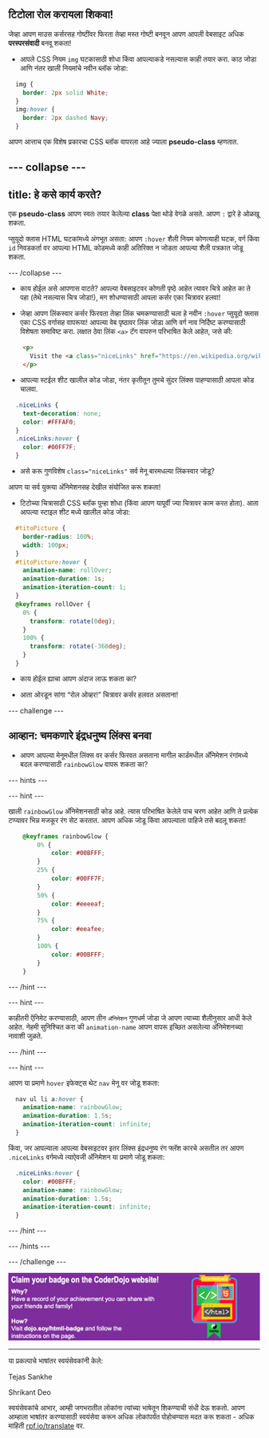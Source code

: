 ## टिटोला रोल करायला शिकवा!

जेव्हा आपण माउस कर्सरसह गोष्टींवर फिरता तेव्हा मस्त गोष्टी बनवून आपण आपली वेबसाइट अधिक **परस्परसंवादी** बनवू शकता!

+ आपले CSS नियम `img` घटकासाठी शोधा किंवा आपल्याकडे नसल्यास काही तयार करा. काठ जोडा आणि नंतर खाली नियमांचे नवीन ब्लॉक जोडा:

```css
  img {
    border: 2px solid White;
  }
  img:hover {
    border: 2px dashed Navy;
  }
```

आपण आत्ताच एक विशेष प्रकारचा CSS ब्लॉक वापरला आहे ज्याला **pseudo-class** म्हणतात.

--- collapse ---
---
title: हे कसे कार्य करते?
---

एक **pseudo-class** आपण स्वतः तयार केलेल्या **class** पेक्षा थोडे वेगळे असते. आपण `:` द्वारे हे ओळखू शकता.

प्सुयूदो क्लास HTML घटकांमध्ये अंगभूत असता: आपण `:hover` शैली नियम कोणत्याही घटक, वर्ग किंवा `id` निवडकर्ता वर आपल्या HTML कोडमध्ये काही अतिरिक्त न जोडता आपल्या शैली पत्रकात जोडू शकता.

--- /collapse ---

+ काय होईल असे आपणास वाटते? आपल्या वेबसाइटवर कोणती पृष्ठे आहेत त्यावर चित्रे आहेत का ते पहा (तेथे नसल्यास चित्र जोडा!), मग शोधण्यासाठी आपला कर्सर एका चित्रावर हलवा!

+ जेव्हा आपण लिंकस्वार कर्सर फिरवता तेव्हा लिंक चमकण्यासाठी चला हे नवीन `:hover` प्सुयूदो क्लास एका CSS वर्गासह वापरूया! आपल्या वेब पृष्ठावर लिंक जोडा आणि वर्ग नाव निर्दिष्ट करण्यासाठी विशेषता समाविष्ट करा. लक्षात ठेवा लिंक `<a>` टॅग वापरुन परिभाषित केले आहेत, जसे की:

```html
    <p>
      Visit the <a class="niceLinks" href="https://en.wikipedia.org/wiki/Ireland">Wikipedia page</a> to learn even more about Ireland!
    </p>
```

+ आपल्या स्टईल शीट खालील कोड जोडा, नंतर कृतीतून तुमचे सुंदर लिंक्स पाहण्यासाठी आपला कोड चालवा.

```css
  .niceLinks {
    text-decoration: none;
    color: #FFFAF0;
  }
  .niceLinks:hover {
    color: #00FF7F;
  }
```

+ असे करू गुणविशेष `class="niceLinks"` सर्व मेनू बारमधल्या लिंकस्वार जोडू?

आपण या सर्व युक्त्या अ‍ॅनिमेशनसह देखील संयोजित करू शकता!

+ टिटोच्या चित्रासाठी CSS ब्लॉक पुन्हा शोधा (किंवा आपण यापूर्वी ज्या चित्रावर काम करत होता). आता आपल्या स्टाइल शीट मध्ये खालील कोड जोडा:

```css
  #titoPicture {
    border-radius: 100%;
    width: 100px;
  }
  #titoPicture:hover {
    animation-name: rollOver;
    animation-duration: 1s;
    animation-iteration-count: 1;
  }
  @keyframes rollOver {
    0% {
      transform: rotate(0deg);
    }
    100% {
      transform: rotate(-360deg);
    }
  }
```

+ काय होईल ह्याचा आपण अंदाज लाऊ शकता का?

+ आता ओरडून सांगा “रोल ओव्हर!” चित्रावर कर्सर हलवत असताना!

--- challenge ---

## आव्हान: चमकणारे इंद्रधनुष्य लिंक्स बनवा

+ आपण आपल्या मेनूमधील लिंक्स वर कर्सर फिरवत असताना मागील कार्डमधील अ‍ॅनिमेशन रंगांमध्ये बदल करण्यासाठी `rainbowGlow` वापरू शकता का?

--- hints ---


--- hint ---

खाली `rainbowGlow` अ‍ॅनिमेशनसाठी कोड आहे. त्यास परिभाषित केलेले पाच चरण आहेत आणि ते प्रत्येक टप्प्यावर भिन्न मजकूर रंग सेट करतात. आपण अधिक जोडू किंवा आपल्याला पाहिजे तसे बदलू शकता!

```css
    @keyframes rainbowGlow {
        0% {
            color: #00BFFF;
        }
        25% {
            color: #00FF7F;
        }
        50% {
            color: #eeeeaf;
        }
        75% {
            color: #eeafee;
        }
        100% {
            color: #00BFFF;
        }
    }
```

--- /hint ---

--- hint ---

काहीतरी ऍनिमेट करण्यासाठी, आपण तीन `अ‍ॅनिमेशन` गुणधर्म जोडा जे आपण त्याच्या शैलीनुसार आधी केले आहेत. नेहमी सुनिश्चित करा की `animation-name` आपण वापरू इच्छित असलेल्या अ‍ॅनिमेशनच्या नावाशी जुळते.

--- /hint ---

--- hint ---

आपण या प्रमाणे `hover` इफेक्ट्स थेट `nav` मेनू वर जोडू शकता:

```css
  nav ul li a:hover {
    animation-name: rainbowGlow;
    animation-duration: 1.5s;
    animation-iteration-count: infinite;
  }
```

किंवा, जर आपल्याला आपल्या वेबसाइटवर इतर लिंक्स इंद्रधनुष्य रंग फ्लॅश कारचे असतील तर आपण `.niceLinks` वर्गमध्ये त्याऐवजी अ‍ॅनिमेशन या प्रमाणे जोडू शकता:

```css
  .niceLinks:hover {
    color: #00BFFF;
    animation-name: rainbowGlow;
    animation-duration: 1.5s;
    animation-iteration-count: infinite;
  }
```

--- /hint ---

--- /hints ---

--- /challenge ---

![](images/badge-footer-image-html-intermed.png)


***
या प्रकल्पाचे भाषांतर स्वयंसेवकांनी केले:

Tejas Sankhe

Shrikant Deo

स्वयंसेवकांचे आभार, आम्ही जगभरातील लोकांना त्यांच्या भाषेतून शिकण्याची संधी देऊ शकतो. आपण आम्हाला भाषांतर करण्यासाठी स्वयंसेवा करून अधिक लोकांपर्यंत पोहोचण्यास मदत करू शकता - अधिक माहिती [rpf.io/translate](https://rpf.io/translate) वर.